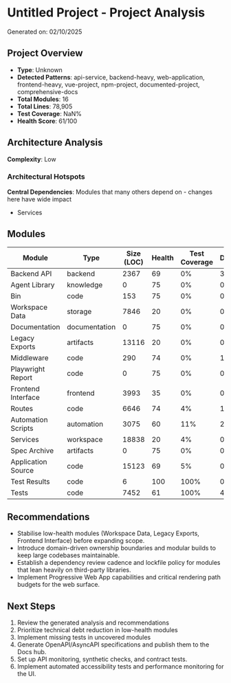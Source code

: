 # Untitled Project - Project Analysis

Generated on: 02/10/2025

## Project Overview

- **Type**: Unknown
- **Detected Patterns**: api-service, backend-heavy, web-application, frontend-heavy, vue-project, npm-project, documented-project, comprehensive-docs
- **Total Modules**: 16
- **Total Lines**: 78,905
- **Test Coverage**: NaN%
- **Health Score**: 61/100

## Architecture Analysis

**Complexity**: Low

### Architectural Hotspots

**Central Dependencies**: Modules that many others depend on - changes here have wide impact
- Services

## Modules

| Module | Type | Size (LOC) | Health | Test Coverage | Dependencies |
|--------|------|------------|---------|---------------|--------------|
| Backend API | backend | 2367 | 69 | 0% | 3 |
| Agent Library | knowledge | 0 | 75 | 0% | 0 |
| Bin | code | 153 | 75 | 0% | 0 |
| Workspace Data | storage | 7846 | 20 | 0% | 0 |
| Documentation | documentation | 0 | 75 | 0% | 0 |
| Legacy Exports | artifacts | 13116 | 20 | 0% | 0 |
| Middleware | code | 290 | 74 | 0% | 1 |
| Playwright Report | code | 0 | 75 | 0% | 0 |
| Frontend Interface | frontend | 3993 | 35 | 0% | 0 |
| Routes | code | 6646 | 74 | 4% | 1 |
| Automation Scripts | automation | 3075 | 60 | 11% | 2 |
| Services | workspace | 18838 | 20 | 4% | 0 |
| Spec Archive | artifacts | 0 | 75 | 0% | 0 |
| Application Source | code | 15123 | 69 | 5% | 0 |
| Test Results | code | 6 | 100 | 100% | 0 |
| Tests | code | 7452 | 61 | 100% | 4 |

## Recommendations

- Stabilise low-health modules (Workspace Data, Legacy Exports, Frontend Interface) before expanding scope.
- Introduce domain-driven ownership boundaries and modular builds to keep large codebases maintainable.
- Establish a dependency review cadence and lockfile policy for modules that lean heavily on third-party libraries.
- Implement Progressive Web App capabilities and critical rendering path budgets for the web surface.

## Next Steps

1. Review the generated analysis and recommendations
1. Prioritize technical debt reduction in low-health modules
1. Implement missing tests in uncovered modules
1. Generate OpenAPI/AsyncAPI specifications and publish them to the Docs hub.
1. Set up API monitoring, synthetic checks, and contract tests.
1. Implement automated accessibility tests and performance monitoring for the UI.
